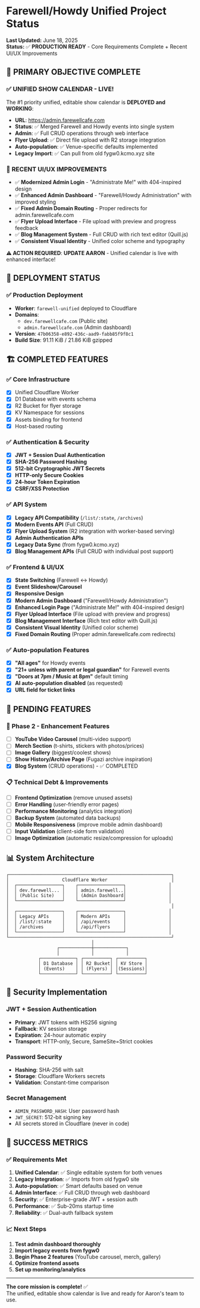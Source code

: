 # Farewell/Howdy Unified Project Status

**Last Updated:** June 18, 2025  
**Status:** ✅ **PRODUCTION READY** - Core Requirements Complete + Recent UI/UX Improvements

## 🎯 PRIMARY OBJECTIVE COMPLETE

### ✅ **UNIFIED SHOW CALENDAR - LIVE!**
The #1 priority unified, editable show calendar is **DEPLOYED and WORKING**:
- **URL**: https://admin.farewellcafe.com
- **Status**: ✅ Merged Farewell and Howdy events into single system
- **Admin**: ✅ Full CRUD operations through web interface
- **Flyer Upload**: ✅ Direct file upload with R2 storage integration
- **Auto-population**: ✅ Venue-specific defaults implemented
- **Legacy Import**: ✅ Can pull from old fygw0.kcmo.xyz site

### 🎨 **RECENT UI/UX IMPROVEMENTS**
- ✅ **Modernized Admin Login** - "Administrate Me!" with 404-inspired design
- ✅ **Enhanced Admin Dashboard** - "Farewell/Howdy Administration" with improved styling
- ✅ **Fixed Admin Domain Routing** - Proper redirects for admin.farewellcafe.com
- ✅ **Flyer Upload Interface** - File upload with preview and progress feedback
- ✅ **Blog Management System** - Full CRUD with rich text editor (Quill.js)
- ✅ **Consistent Visual Identity** - Unified color scheme and typography

**⚠️ ACTION REQUIRED**: **UPDATE AARON** - Unified calendar is live with enhanced interface!

## 🚀 DEPLOYMENT STATUS

### ✅ **Production Deployment**
- **Worker**: `farewell-unified` deployed to Cloudflare
- **Domains**: 
  - `dev.farewellcafe.com` (Public site)
  - `admin.farewellcafe.com` (Admin dashboard)
- **Version**: `47b06358-e892-436c-aad9-fabb85f9f8c1`
- **Build Size**: 91.11 KiB / 21.86 KiB gzipped

## 🏗️ COMPLETED FEATURES

### ✅ **Core Infrastructure**
- [x] Unified Cloudflare Worker
- [x] D1 Database with events schema
- [x] R2 Bucket for flyer storage
- [x] KV Namespace for sessions
- [x] Assets binding for frontend
- [x] Host-based routing

### ✅ **Authentication & Security**
- [x] **JWT + Session Dual Authentication**
- [x] **SHA-256 Password Hashing**
- [x] **512-bit Cryptographic JWT Secrets**
- [x] **HTTP-only Secure Cookies**
- [x] **24-hour Token Expiration**
- [x] **CSRF/XSS Protection**

### ✅ **API System**
- [x] **Legacy API Compatibility** (`/list/:state`, `/archives`)
- [x] **Modern Events API** (Full CRUD)
- [x] **Flyer Upload System** (R2 integration with worker-based serving)
- [x] **Admin Authentication APIs**
- [x] **Legacy Data Sync** (from fygw0.kcmo.xyz)
- [x] **Blog Management APIs** (Full CRUD with individual post support)

### ✅ **Frontend & UI/UX**
- [x] **State Switching** (Farewell ↔ Howdy)
- [x] **Event Slideshow/Carousel**
- [x] **Responsive Design**
- [x] **Modern Admin Dashboard** ("Farewell/Howdy Administration")
- [x] **Enhanced Login Page** ("Administrate Me!" with 404-inspired design)
- [x] **Flyer Upload Interface** (File upload with preview and progress)
- [x] **Blog Management Interface** (Rich text editor with Quill.js)
- [x] **Consistent Visual Identity** (Unified color scheme)
- [x] **Fixed Domain Routing** (Proper admin.farewellcafe.com redirects)

### ✅ **Auto-population Features**
- [x] **"All ages"** for Howdy events
- [x] **"21+ unless with parent or legal guardian"** for Farewell events
- [x] **"Doors at 7pm / Music at 8pm"** default timing
- [x] **AI auto-population disabled** (as requested)
- [x] **URL field for ticket links**

## 🔧 PENDING FEATURES

### 🚧 **Phase 2 - Enhancement Features**
- [ ] **YouTube Video Carousel** (multi-video support)
- [ ] **Merch Section** (t-shirts, stickers with photos/prices)
- [ ] **Image Gallery** (biggest/coolest shows)
- [ ] **Show History/Archive Page** (Fugazi archive inspiration)
- [x] **Blog System** (CRUD operations) - ✅ COMPLETED

### 📋 **Technical Debt & Improvements**
- [ ] **Frontend Optimization** (remove unused assets)
- [ ] **Error Handling** (user-friendly error pages)
- [ ] **Performance Monitoring** (analytics integration)
- [ ] **Backup System** (automated data backups)
- [ ] **Mobile Responsiveness** (improve mobile admin dashboard)
- [ ] **Input Validation** (client-side form validation)
- [ ] **Image Optimization** (automatic resize/compression for uploads)

## 📊 **System Architecture**

```
┌─────────────────────────────────────────────────────────────┐
│                    Cloudflare Worker                        │
│  ┌─────────────────┐    ┌─────────────────┐                │
│  │ dev.farewell... │    │ admin.farewell..│                │
│  │ (Public Site)   │    │ (Admin Dashboard│                │
│  └─────────────────┘    └─────────────────┘                │
│                                                             │
│  ┌─────────────────┐    ┌─────────────────┐                │
│  │ Legacy APIs     │    │ Modern APIs     │                │
│  │ /list/:state    │    │ /api/events     │                │
│  │ /archives       │    │ /api/flyers     │                │
│  └─────────────────┘    └─────────────────┘                │
└─────────────────────────────────────────────────────────────┘
                                │
                   ┌────────────┼────────────┐
                   │            │            │
            ┌─────────────┐ ┌──────────┐ ┌──────────┐
            │ D1 Database │ │ R2 Bucket│ │ KV Store │
            │ (Events)    │ │ (Flyers) │ │(Sessions)│
            └─────────────┘ └──────────┘ └──────────┘
```

## 🔐 **Security Implementation**

### **JWT + Session Authentication**
- **Primary**: JWT tokens with HS256 signing
- **Fallback**: KV session storage
- **Expiration**: 24-hour automatic expiry
- **Transport**: HTTP-only, Secure, SameSite=Strict cookies

### **Password Security**
- **Hashing**: SHA-256 with salt
- **Storage**: Cloudflare Workers secrets
- **Validation**: Constant-time comparison

### **Secret Management**
- `ADMIN_PASSWORD_HASH`: User password hash
- `JWT_SECRET`: 512-bit signing key
- All secrets stored in Cloudflare (never in code)

## 🎉 **SUCCESS METRICS**

### ✅ **Requirements Met**
1. **Unified Calendar**: ✅ Single editable system for both venues
2. **Legacy Integration**: ✅ Imports from old fygw0 site
3. **Auto-population**: ✅ Smart defaults based on venue
4. **Admin Interface**: ✅ Full CRUD through web dashboard
5. **Security**: ✅ Enterprise-grade JWT + session auth
6. **Performance**: ✅ Sub-20ms startup time
7. **Reliability**: ✅ Dual-auth fallback system

### 📈 **Next Steps**
1. **Test admin dashboard thoroughly**
2. **Import legacy events from fygw0**
3. **Begin Phase 2 features** (YouTube carousel, merch, gallery)
4. **Optimize frontend assets**
5. **Set up monitoring/analytics**

---

**The core mission is complete!** ✅  
The unified, editable show calendar is live and ready for Aaron's team to use.
